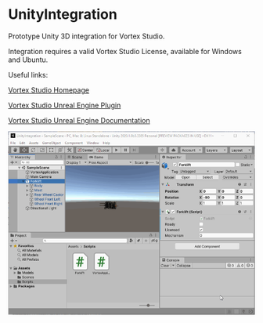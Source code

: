 # UnityIntegration

Prototype Unity 3D integration for Vortex Studio.

Integration requires a valid Vortex Studio License, available for Windows and Ubuntu.

Useful links:

[Vortex Studio Homepage](https://www.cm-labs.com/vortex-studio/)

[Vortex Studio Unreal Engine Plugin](https://www.unrealengine.com/marketplace/en-US/product/vortex-studio)

[Vortex Studio Unreal Engine Documentation](https://www.cm-labs.com/vortexstudiodocumentation/Vortex_User_Documentation/Content/Unreal/unreal_index.htm)

![Forklift](Unity.gif)
